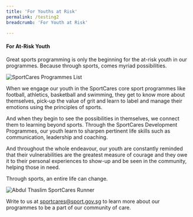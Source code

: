 ```yaml
---
title: 'For Youths at Risk'
permalink: /testing2
breadcrumb: 'For Youth at Risk'

---
```


#### For At-Risk Youth
Great sports programming is only the beginning for the at-risk youth in our programmes. Because through sports, comes myriad possibilities.

![SportCares Programmes List](/images/SportCares-Experience.png)

When we engage our youth in the SportCares core sport programmes like football, athletics, basketball and swimming, they get to know more about themselves, pick-up the value of grit and learn to label and manage their emotions using the principles of sports.

And when they begin to see the possibilities in themselves, we connect them to learning beyond sports. Through the SportCares Development Programmes, our youth learn to sharpen pertinent life skills such as communication, leadership and coaching.

And throughout the whole endeavour, our youth are constantly reminded that their vulnerabilities are the greatest measure of courage and they owe it to their personal experiences to show-up and be seen in the community, helping those in need.

Through sports, an entire life can change.


![Abdul Thaslim SportCares Runner](/images/Abdul-Thaslim-SportCares-Runner.jpg)

Write to us at <sportcares@sport.gov.sg> to learn more about our programmes to be a part of our community of care.  
